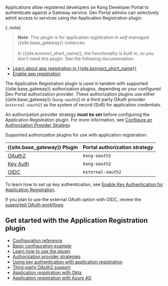 Applications allow registered developers on Kong Developer Portal to
authenticate against a Gateway service. Dev Portal admins can
selectively admit access to services using the
Application Registration plugin.

{:.note}
> **Note**: This plugin is for application registration in _self-managed_ 
> {{site.base_gateway}} instances.
> <br>
> <br>
> In {{site.konnect_short_name}}, the functionality is built in, so you 
> don't need this plugin. See the following documentation:
* [Learn about app registration in {{site.konnect_short_name}}](/konnect/dev-portal/applications/application-overview/)
* [Enable app registration](/konnect/dev-portal/applications/enable-app-reg/)

The Application Registration plugin is used in tandem with supported {{site.base_gateway}} authorization
plugins, depending on your configured Dev
Portal authorization provider. These authorization plugins use either {{site.base_gateway}} (`kong-oauth2`) or a third-party OAuth 
provider (`external-oauth2`) as the system of record (SoR) for application credentials. 

An authorization provider strategy **must be set** before configuring the Application Registration plugin. For more
information, see
[Configure an Authorization Provider Strategy](/gateway/latest/kong-enterprise/dev-portal/applications/auth-provider-strategy/).

Supported authorization plugins for use with application registration:

| {{site.base_gateway}} Plugin | Portal authorization strategy |
|:------|:-----------------------------------------------------|
| [OAuth2](/hub/kong-inc/oauth2/) | `kong-oauth2` |
| [Key Auth](/hub/kong-inc/key-auth/)| `kong-oauth2` |
| [OIDC](/hub/kong-inc/openid-connect/)| `external-oauth2` |

To learn how to set up key authentication, see [Enable Key Authentication for Application Registration](/gateway/latest/kong-enterprise/dev-portal/applications/enable-key-auth-plugin/).

If you plan to use the external OAuth option with OIDC, review the
[supported OAuth workflows](/gateway/latest/kong-enterprise/dev-portal/authentication/3rd-party-oauth/).

## Get started with the Application Registration plugin

* [Configuration reference](/hub/kong-inc/application-registration/configuration/)
* [Basic configuration example](/hub/kong-inc/application-registration/how-to/basic-example/)
* [Learn how to use the plugin](/hub/kong-inc/application-registration/how-to/)
* [Authorization provider strategies](/gateway/latest/kong-enterprise/dev-portal/applications/auth-provider-strategy/#portal-app-auth)
* [Using key authentication with application registration](/gateway/latest/kong-enterprise/dev-portal/applications/enable-key-auth-plugin/)
* [Third-party OAuth2 support](/gateway/latest/kong-enterprise/dev-portal/authentication/3rd-party-oauth/)
* [Application registration with Okta](/gateway/latest/kong-enterprise/dev-portal/authentication/okta-config/)
* [Application registration with Azure AD](/gateway/latest/kong-enterprise/dev-portal/authentication/azure-oidc-config/)
